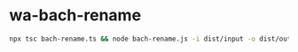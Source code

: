 # wa-bach-rename

```bash
npx tsc bach-rename.ts && node bach-rename.js -i dist/input -o dist/output/bach-rename 
```